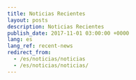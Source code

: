 ```yaml
---
title: Noticias Recientes
layout: posts
description: Noticias Recientes
publish_date: 2017-11-01 03:00:00 +0000
lang: es
lang_ref: recent-news
redirect_from:
  - /es/noticias/noticias
  - /es/noticias/noticias/
---
```

